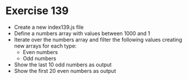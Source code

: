 # Exercise 139

* Create a new index139.js file
* Define a numbers array with values between 1000 and 1
* Iterate over the numbers array and filter the following values creating new arrays for each type:
  * Even numbers
  * Odd numbers
* Show the last 10 odd numbers as output
* Show the first 20 even numbers as output
